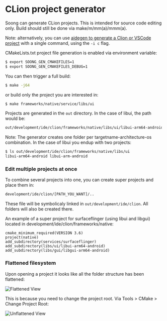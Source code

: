 # CLion project generator

Soong can generate CLion projects. This is intended for source code editing
only. Build should still be done via make/m/mm(a)/mmm(a).

Note: alternatively, you can use
[aidegen to generate a Clion or VSCode project](https://android.googlesource.com/platform/tools/asuite/+/refs/heads/main/aidegen/README.md)
with a single command, using the `-i c` flag.

CMakeLists.txt project file generation is enabled via environment variable:

```bash
$ export SOONG_GEN_CMAKEFILES=1
$ export SOONG_GEN_CMAKEFILES_DEBUG=1
```

You can then trigger a full build:

```bash
$ make -j64
```
or build only the project you are interested in:

```bash
$ make frameworks/native/service/libs/ui
```

Projects are generated in the ``out`` directory. In the case of libui, the path would
be:

```bash
out/development/ide/clion/frameworks/native/libs/ui/libui-arm64-android/CMakeLists.txt
```
Note: The generator creates one folder per targetname-architecture-os combination.
In the case of libui you endup with two projects:

```bash
$ ls out/development/ide/clion/frameworks/native/libs/ui
libui-arm64-android libui-arm-android
```

### Edit multiple projects at once
To combine several projects into one, you can create super projects
and place them in:

```bash
development/ide/clion/[PATH_YOU_WANT]/..
```

These file will be symbolicaly linked in ``out/development/ide/clion``. All folders
will also be created there.

An example of a super project for surfaceflinger (using libui and libgui)
located in development/ide/clion/frameworks/native:

```
cmake_minimum_required(VERSION 3.6)
project(native)
add_subdirectory(services/surfaceflinger)
add_subdirectory(libs/ui/libui-arm64-android)
add_subdirectory(libs/gui/libgui-arm64-android)
```


### Flattened filesystem

Upon opening a project it looks like all the folder structure has been
flattened:

![Flattened View](before.png "")

This is because you need to change the project root. Via Tools > CMake >
Change Project Root:

![Unflattened View](after.png "")

